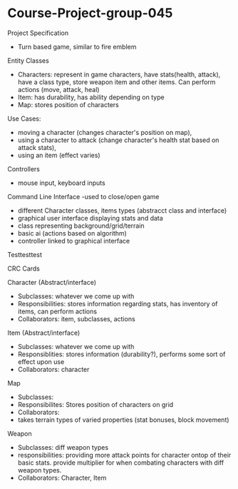 # Course-Project-group-045

Project Specification
- Turn based game, similar to fire emblem

Entity Classes
- Characters: represent in game characters, have stats(health, attack), have a class type, store weapon item and other items. Can perform actions (move, attack, heal)
- Item: has durability, has ability depending on type
- Map: stores position of characters

Use Cases:
- moving a character (changes character's position on map),
- using a character to attack (change character's health stat based on attack stats), 
- using an item (effect varies)

Controllers
- mouse input, keyboard inputs

Command Line Interface
-used to close/open game
  
- different Character classes, items types (abstracct class and interface)
- graphical user interface displaying stats and data
- class representing background/grid/terrain
- basic ai (actions based on algorithm)
- controller linked to graphical interface



Testtesttest

CRC Cards

Character (Abstract/interface)
- Subclasses: whatever we come up with
- Responsibilities: stores information regarding stats, has inventory of items, can perform actions
- Collaborators: item, subclasses, actions

Item (Abstract/interface)
- Subclasses: whatever we come up with
- Responsiblities: stores information (durability?), performs some sort of effect upon use
- Collaborators: character

Map
- Subclasses: 
- Responsibilites: Stores position of characters on grid
- Collaborators:
- takes terrain types of varied properties (stat bonuses, block movement)

Weapon
- Subclasses: diff weapon types
- responsibilities:
      providing more attack points for character ontop of their basic stats.
      provide multiplier for when combating characters with diff weapon types.
- Collaborators:
      Character, Item
